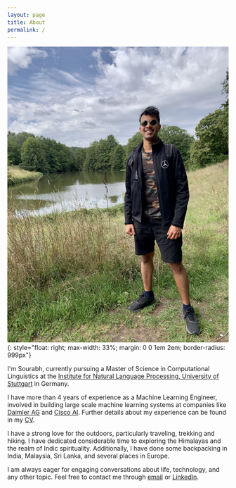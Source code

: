 ```yaml
---
layout: page
title: About
permalink: /
---
```


![Sourabh](/assets/images/profile.jpg){: style="float: right; max-width: 33%; margin: 0 0 1em 2em; border-radius: 999px"}
    
I'm Sourabh, currently pursuing a Master of Science in Computational Linguistics at the [Institute for Natural Language Processing, University of Stuttgart](https://www.uni-stuttgart.de/en/study/study-programs/Computational-Linguistics-M.Sc-00001./) in Germany.

I have more than 4 years of experience as a Machine Learning Engineer, involved in building large scale machine learning systems at companies like  [Daimler AG](https://www.daimler.com/) and [Cisco AI](https://www.cisco.com/). Further details about my experience can be found in my [CV]().

I have a strong love for the outdoors, particularly traveling, trekking and hiking. I have dedicated considerable time to exploring the Himalayas and the realm of Indic spirituality. Additionally, I have done some backpacking in India, Malaysia, Sri Lanka, and several places in Europe.

I am always eager for engaging conversations about life, technology, and any other topic. Feel free to contact me through [email](mailto:sourabhdattawad@gmail.com) or [LinkedIn](https://www.linkedin.com/in/sourabhdattawad).